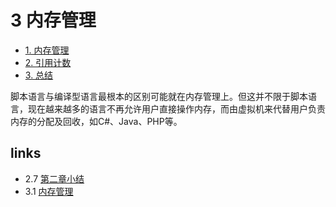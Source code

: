 # 3 内存管理 

 * [1. 内存管理](<book/chapt03/3.1.md>)
 * [2. 引用计数](<book/chapt03/3.2.md>)
 * [3. 总结](<book/chapt03/3.3.md>)

脚本语言与编译型语言最根本的区别可能就在内存管理上。但这并不限于脚本语言，现在越来越多的语言不再允许用户直接操作内存，而由虚拟机来代替用户负责内存的分配及回收，如C#、Java、PHP等。


## links
   * 2.7 [第二章小结](<book/chapt02/2.7.md>)
   * 3.1 [内存管理](<book/chapt03/3.1.md>)

